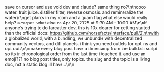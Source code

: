 save on cursor and use void dev and claude? same thing no?\n\ncoco water. fruit juice. distiller filter, reverse osmosis. and remineralize the water\n\nget plants in my room and a guam flag what else would really help? a carpet. what else on Apr 20, 2025 at 9:30 AM - 10:00 AM\n\nIf anyone's trying to do farcaster dev, this is 10x clearer for getting started than the official docs: https://github.com/horsefacts/interface/pull/2\n\nwith a globalized world, with a bundling, we unbundle with decentralized community vectors, and diff planets. i think you need outlets for opt ins and opt outs\n\nmake every blog post have a timestamp from the build.sh script so its in chronological order from the last time i touched it. and use an emoji??? no blog post titles, only topics. the slug and the topic is a living doc, not a static blog ill have...\n\n
